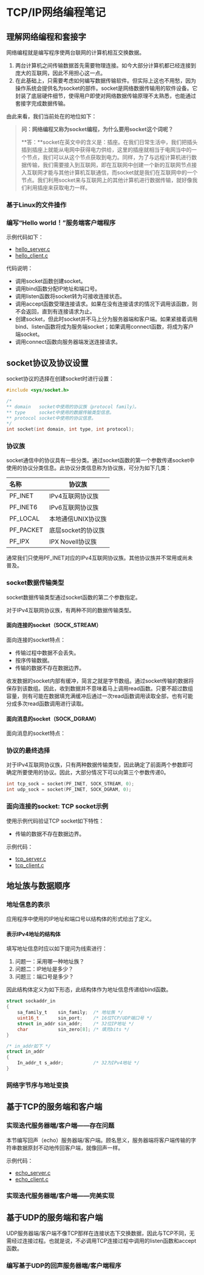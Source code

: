 # TCP/IP网络编程笔记

## 理解网络编程和套接字

网络编程就是编写程序使两台联网的计算机相互交换数据。

1. 两台计算机之间传输数据首先需要物理连接。如今大部分计算机都已经连接到庞大的互联网，因此不用担心这一点。
2. 在此基础上，只需要考虑如何编写数据传输软件。但实际上这也不用愁，因为操作系统会提供名为socket的部件。socket是网络数据传输用的软件设备。它封装了底层硬件细节，使得用户即使对网络数据传输原理不太熟悉，也能通过套接字完成数据传输。

由此来看，我们当前处在的地位如下：



> **问：网络编程又称为socket编程，为什么要用socket这个词呢？**
> 
> **答：**socket在英文中的含义是：插座。在我们日常生活中，我们把插头插到插座上就能从电网中获得电力供给，这里的插座就相当于电网当中的一个节点，我们可以从这个节点获取到电力。同样，为了与远程计算机进行数据传输，我们需要接入到互联网，即在互联网中创建一个新的互联网节点接入互联网才能与其他计算机互联通信，而socket就是我们在互联网中的一个节点。我们利用socket来与互联网上的其他计算机进行数据传输，就好像我们利用插座来获取电力一样。



### 基于Linux的文件操作







### 编写“Hello world！”服务端客户端程序

示例代码如下：
- [hello_server.c](https://github.com/cellphonef/Learn/blob/main/NetworkProgramming/code/hello_server.c)
- [hello_client.c](https://github.com/cellphonef/Learn/blob/main/NetworkProgramming/code/hello_client.c)

代码说明：
- 调用socket函数创建socket。
- 调用bind函数分配IP地址和端口号。
- 调用listen函数将socket转为可接收连接状态。
- 调用accept函数受理连接请求。如果在没有连接请求的情况下调用该函数，则不会返回，直到有连接请求为止。
- 创建socket，但此时socket并不马上分为服务器端和客户端。如果紧接着调用bind、listen函数将成为服务端socket；如果调用connect函数，将成为客户端socket。
- 调用connect函数向服务器端发送连接请求。



## socket协议及协议设置

socket协议的选择在创建socket时进行设置：

```c
#include <sys/socket.h>

/*
** domain   socket中使用的协议族（protocol family）。
** type     socket中使用的数据传输类型信息。
** protocol socket中使用的协议信息。
*/
int socket(int domain, int type, int protocol);
```



### 协议族

socket通信中的协议具有一些分类。通过socket函数的第一个参数传递socket中使用的协议分类信息。此协议分类信息称为协议族，可分为如下几类：

| 名称      | 协议族             |
| :-------- | ------------------ |
| PF_INET   | IPv4互联网协议族   |
| PF_INET6  | IPv6互联网协议族   |
| PF_LOCAL  | 本地通信UNIX协议族 |
| PF_PACKET | 底层socket的协议族 |
| PF_IPX    | IPX Novell协议族   |

通常我们只使用PF_INET对应的IPv4互联网协议族。其他协议族并不常用或尚未普及。



### socket数据传输类型

socket数据传输类型通过socket函数的第二个参数指定。

对于IPv4互联网协议族，有两种不同的数据传输类型。

#### 面向连接的socket（SOCK_STREAM）

面向连接的socket特点：
- 传输过程中数据不会丢失。
- 按序传输数据。
- 传输的数据不存在数据边界。



收发数据的socket内部有缓冲，简言之就是字节数组。通过socket传输的数据将保存到该数组。因此，收到数据并不意味着马上调用read函数。只要不超过数组容量，则有可能在数据填充满缓冲后通过一次read函数调用读取全部，也有可能分成多次read函数调用进行读取。





#### 面向消息的socket（SOCK_DGRAM）

面向消息的socket特点：







### 协议的最终选择

对于IPv4互联网协议族，只有两种数据传输类型，因此确定了前面两个参数即可确定所要使用的协议。因此，大部分情况下可以向第三个参数传递0。

```C
int tcp_sock = socket(PF_INET, SOCK_STREAM, 0);
int udp_sock = socket(PF_INET, SOCK_DGRAM, 0);
```



### 面向连接的socket: TCP socket示例

使用示例代码验证TCP socket如下特性：

* 传输的数据不存在数据边界。



示例代码：

* [tcp_server.c](https://github.com/cellphonef/Learn/blob/main/NetworkProgramming/code/tcp_server.c)
* [tcp_client.c](https://github.com/cellphonef/Learn/blob/main/NetworkProgramming/code/tcp_client.c)





## 地址族与数据顺序



### 地址信息的表示

应用程序中使用的IP地址和端口号以结构体的形式给出了定义。

#### 表示IPv4地址的结构体

填写地址信息时应以如下提问为线索进行：

1. 问题一：采用哪一种地址族？
2. 问题二：IP地址是多少？
3. 问题三：端口号是多少？

因此结构体定义为如下形态，此结构体作为地址信息传递给bind函数。

```C
struct sockaddr_in
{
    sa_family_t    sin_family;  /* 地址族 */
    uint16_t       sin_port;    /* 16位TCP/UDP端口号 */
    struct in_addr sin_addr;    /* 32位IP地址 */
    char           sin_zero[8]; /* 填充bits */
}

/* in_addr如下 */
struct in_addr
{
    In_addr_t s_addr;           /* 32为IPv4地址 */
}
```



### 网络字节序与地址变换









## 基于TCP的服务端和客户端



### 实现迭代服务器端/客户端——存在问题

本节编写回声（echo）服务器端/客户端。顾名思义，服务器端将客户端传输的字符串数据原封不动地传回客户端，就像回声一样。



示例代码：

* [echo_server.c](https://github.com/cellphonef/Learn/blob/main/NetworkProgramming/code/echo_server.c)
* [echo_client.c](https://github.com/cellphonef/Learn/blob/main/NetworkProgramming/code/echo_client.c)





### 实现迭代服务器端/客户端——完美实现











## 基于UDP的服务端和客户端

UDP服务器端/客户端不像TCP那样在连接状态下交换数据，因此与TCP不同，无需经过连接过程。也就是说，不必调用TCP连接过程中调用的listen函数和accept函数。





### 编写基于UDP的回声服务器端/客户端程序















